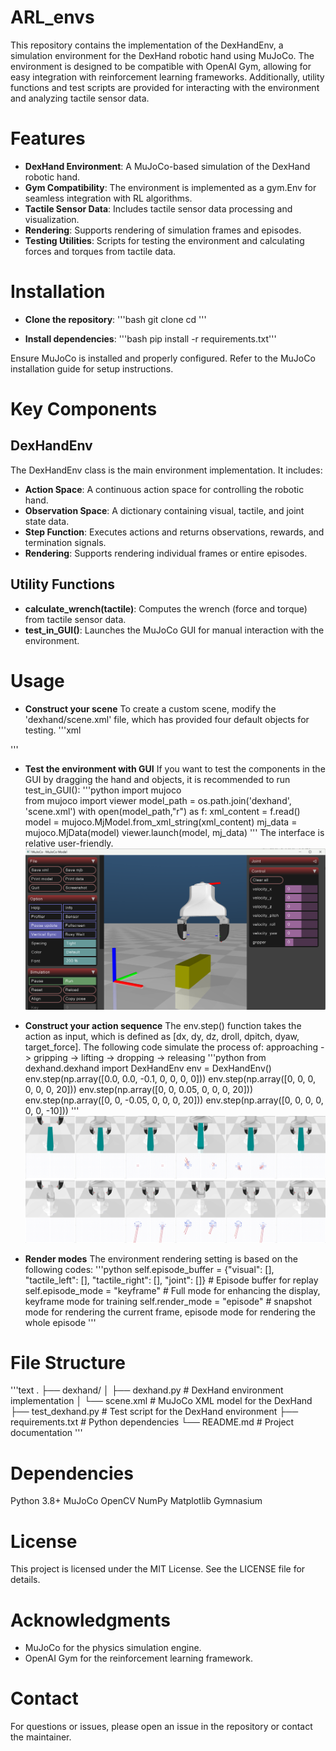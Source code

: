 # ARL_envs
This repository contains the implementation of the DexHandEnv, a simulation environment for the DexHand robotic hand using MuJoCo. The environment is designed to be compatible with OpenAI Gym, allowing for easy integration with reinforcement learning frameworks. Additionally, utility functions and test scripts are provided for interacting with the environment and analyzing tactile sensor data.

# Features
- **DexHand Environment**: A MuJoCo-based simulation of the DexHand robotic hand.
- **Gym Compatibility**: The environment is implemented as a gym.Env for seamless integration with RL algorithms.
- **Tactile Sensor Data**: Includes tactile sensor data processing and visualization.
- **Rendering**: Supports rendering of simulation frames and episodes.
- **Testing Utilities**: Scripts for testing the environment and calculating forces and torques from tactile data.

# Installation
- **Clone the repository**:
'''bash
    git clone <repository-url>
    cd <repository-folder>'''

- **Install dependencies**:
'''bash
    pip install -r requirements.txt'''

Ensure MuJoCo is installed and properly configured. Refer to the MuJoCo installation guide for setup instructions.

# Key Components
## DexHandEnv
The DexHandEnv class is the main environment implementation. It includes:
- **Action Space**: A continuous action space for controlling the robotic hand.
- **Observation Space**: A dictionary containing visual, tactile, and joint state data.
- **Step Function**: Executes actions and returns observations, rewards, and termination signals.
- **Rendering**: Supports rendering individual frames or entire episodes.

## Utility Functions
- **calculate_wrench(tactile)**: Computes the wrench (force and torque) from tactile sensor data.
- **test_in_GUI()**: Launches the MuJoCo GUI for manual interaction with the environment.

# Usage
- **Construct your scene**
To create a custom scene, modify the 'dexhand/scene.xml' file, which has provided four default objects for testing.
'''xml
    <body name="object" pos="0.0 -0.06 0.03">
        <freejoint name="object"/>
        <geom class="object" type="box" size="0.02 0.1 0.03" mass="0.3" rgba="0.5 0.5 0 1"/>
    </body>
'''

- **Test the environment with GUI**
If you want to test the components in the GUI by dragging the hand and objects, it is recommended to run test_in_GUI():
'''python
    import mujoco    
    from mujoco import viewer
    model_path = os.path.join('dexhand', 'scene.xml')
    with open(model_path,"r") as f:
        xml_content = f.read()
    model = mujoco.MjModel.from_xml_string(xml_content)
    mj_data = mujoco.MjData(model)
    viewer.launch(model, mj_data)
'''
The interface is relative user-friendly.
![GUI](images/GUI.png)

- **Construct your action sequence**
The env.step() function takes the action as input, which is defined as [dx, dy, dz, droll, dpitch, dyaw, target_force].
The following code simulate the process of: approaching -> gripping -> lifting -> dropping -> releasing
'''python
    from dexhand.dexhand import DexHandEnv
    env = DexHandEnv()
    env.step(np.array([0.0, 0.0, -0.1, 0, 0, 0, 0]))
    env.step(np.array([0, 0, 0, 0, 0, 0, 20]))
    env.step(np.array([0, 0, 0.05, 0, 0, 0, 20]))
    env.step(np.array([0, 0, -0.05, 0, 0, 0, 20]))
    env.step(np.array([0, 0, 0, 0, 0, 0, -10]))
'''
![Simulation demo](images/simulation_demo.png)

- **Render modes**
The environment rendering setting is based on the following codes:
'''python
    self.episode_buffer = {"visual": [], "tactile_left": [], "tactile_right": [], "joint": []}  # Episode buffer for replay
    self.episode_mode = "keyframe"  # Full mode for enhancing the display, keyframe mode for training
    self.render_mode = "episode"  # snapshot mode for rendering the current frame, episode mode for rendering the whole episode
'''

# File Structure
'''text
.
├── dexhand/
│   ├── dexhand.py          # DexHand environment implementation
│   └── scene.xml           # MuJoCo XML model for the DexHand
├── test_dexhand.py         # Test script for the DexHand environment
├── requirements.txt        # Python dependencies
└── README.md               # Project documentation
'''

# Dependencies
Python 3.8+
MuJoCo
OpenCV
NumPy
Matplotlib
Gymnasium

# License
This project is licensed under the MIT License. See the LICENSE file for details.

# Acknowledgments
- MuJoCo for the physics simulation engine.
- OpenAI Gym for the reinforcement learning framework.

# Contact
For questions or issues, please open an issue in the repository or contact the maintainer.
